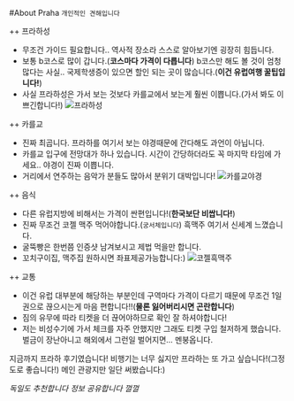 #About Praha
`개인적인 견해입니다`

++ 프라하성
+ 무조건 가이드 필요합니다.. 역사적 장소라 스스로 알아보기엔 굉장히 힘듭니다.
+ 보통 b코스로 많이 갑니다.(__코스마다 가격이 다릅니다__) b코스만 해도 볼 것이 엄청 많다는 사실.. 국제학생증이 있으면 할인 되는 곳이 많습니다.(__이건 유럽여행 꿀팁입니다!__)
+ 사실 프라하성은 가서 보는 것보다 카를교에서 보는게 훨씬 이쁩니다.(가서 봐도 이쁘긴합니다!)
![프라하성](https://d1blyo8czty997.cloudfront.net/tour-photos/5935/1200x600/3131714149.jpg)

++ 카를교
+ 진짜 최곱니다. 프라하를 여기서 보는 야경때문에 간다해도 과언이 아닙니다.
+ 카를교 입구에 전망대가 하나 있습니다. 시간이 간당하더라도 꼭 마지막 타임에 가세요.. 야경이 진짜 이쁩니다.
+ 거리에서 연주하는 음악가 분들도 많아서 분위기 대박입니다!
![카를교야경](https://lh3.googleusercontent.com/proxy/cDUhCcBxOMMgQSTV69llUDAW0FJvvWqNkVwjTV2_-fLBFOVSo-eOWlC0S5mcRrrKoynzImDfGXIW4-4jgGHnDCOQmnCDTZPvTGrpZ3VEqLeSvnDTezzNDOJel4ABWQa6LtJK9fY-CqLtrBx8-_MisvjNcTRd-H7aheDeN_gekbtjqE7xrTP9Zw9e1T7SpPsa931DJ34AdZ2NFXs0m9kDglHSp6KwaHc987_UMhK7Nln0FeLJhjlhjooUnxtGhJNF2utosgrpzL2F36apvRe9ormRhuDe1sanSAScPrsBRYccdQ)

++ 음식
+ 다른 유럽지방에 비해서는 가격이 싼편입니다!(__한국보단 비쌉니다!__)
+ 진짜 무조건 코젤 맥주 먹어야합니다.(`궁서체입니다`) 흑맥주 여기서 신세계 느꼈습니다.
+ 굴뚝빵은 한번쯤 인증샷 남겨보시고 제법 먹을만 합니다.
+ 꼬치구이집, 맥주집 원하시면 좌표제공가능합니다:)
![코젤흑맥주](https://cdn.crowdpic.net/detail-thumb/thumb_d_DD20557BD39F88B600450F4D75ACC11C.jpg)

++ 교통
+ 이건 유럽 대부분에 해당하는 부분인데 구역마다 가격이 다르기 때문에 무조건 1일권으로 끊으시는게 마음 편합니다!!(__물론 잃어버리시면 곤란합니다__)
+ 짐의 유무에 따라 티켓을 더 끊어야하므로 확인 잘 하셔야합니다!
+ 저는 비성수기에 가서 체크를 자주 안했지만 그래도 티켓 구입 철저하게 했습니다. 벌금이 장난아니고 해외에서 그런일 벌어지면... 멘붕옵니다.

지금까지 프라하 후기였습니다! 비행기는 너무 싫지만 프라하는 또 가고 싶습니다!(그정도로 좋습니다!)
메인 관광지만 일단 써봤습니다:)

_독일도 추천합니다 정보 공유합니다 껄껄_